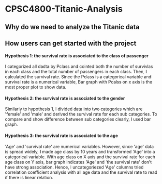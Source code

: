 # CPSC4800-Titanic-Analysis

## Why do we need to analyze the Titanic data


## How users can get started with the project
  #### Hypothesis 1: the survival rate is associated to the class of passenger
  I categorized all dadta by Pclass and cointed both the number of survivlas in each class and the total number of passengers in each         class. Then, I calculated the survival rate. Since the Pclass is a categorical variable and survival rate is a numerical variable, Bar     graph with Pcalss on x axis is the most proper plot to show data.
  
  #### Hypothesis 2: the survival rate is associated to the gender
  Similarly to hypothesis 1, I divided data into two categories which are 'female' and 'male' and derived the survival rate for each sub     categories. To compare and show difference between sub categories clearly, I used bar graph.

  #### Hypothesis 3: the survival rate is associated to the age
  'Age' and 'survival rate' are numerical variables. However, since 'age' data is spread widely, I made age class by 10 years and             transformed 'Age' into a categorical variable. With age class on X axis and the survival rate for each age class on Y axis, bar graph       indicates 'Age' and 'the survival rate' don't have strong association. Hence, I uncategoriezed 'Age' columns tried correlation             coefficient analysis with all age data and the survival rate to read if there is linear relation.
